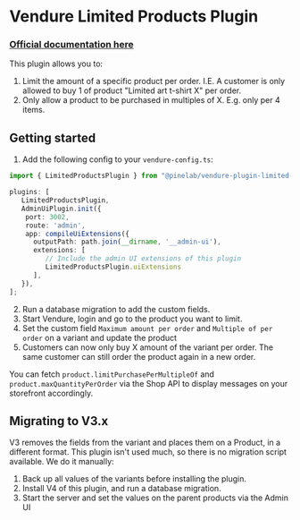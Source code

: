 # Vendure Limited Products Plugin

### [Official documentation here](https://pinelab-plugins.com/plugin/vendure-plugin-limit-product-per-order)

This plugin allows you to:

1. Limit the amount of a specific product per order. I.E. A customer is only allowed to
   buy 1 of product "Limited art t-shirt X" per order.
2. Only allow a product to be purchased in multiples of X. E.g. only per 4 items.

## Getting started

1. Add the following config to your `vendure-config.ts`:

```ts
import { LimitedProductsPlugin } from "@pinelab/vendure-plugin-limited-products"

plugins: [
   LimitedProductsPlugin,
   AdminUiPlugin.init({
    port: 3002,
    route: 'admin',
    app: compileUiExtensions({
      outputPath: path.join(__dirname, '__admin-ui'),
      extensions: [
         // Include the admin UI extensions of this plugin
         LimitedProductsPlugin.uiExtensions
      ],
   }),
];

```

2. Run a database migration to add the custom fields.
3. Start Vendure, login and go to the product you want to limit.
4. Set the custom field `Maximum amount per order` and `Multiple of per order` on a variant and update the product
5. Customers can now only buy X amount of the variant per order. The same customer can still order the product again in
   a new order.

You can fetch `product.limitPurchasePerMultipleOf` and `product.maxQuantityPerOrder` via the Shop API to display messages on your storefront accordingly.

## Migrating to V3.x

V3 removes the fields from the variant and places them on a Product, in a different format. This plugin isn't used much, so there is no migration script available. We do it manually:

1. Back up all values of the variants before installing the plugin.
2. Install V4 of this plugin, and run a database migration.
3. Start the server and set the values on the parent products via the Admin UI
